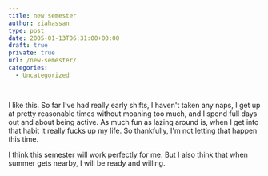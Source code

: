 ```yaml
---
title: new semester
author: ziahassan
type: post
date: 2005-01-13T06:31:00+00:00
draft: true
private: true
url: /new-semester/
categories:
  - Uncategorized

---
```

I like this. So far I&apos;ve had really early shifts, I haven&apos;t taken any naps, I get up at pretty reasonable times without moaning too much, and I spend full days out and about being active. As much fun as lazing around is, when I get into that habit it really fucks up my life. So thankfully, I&apos;m not letting that happen this time.

I think this semester will work perfectly for me. But I also think that when summer gets nearby, I will be ready and willing.